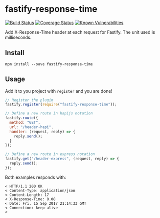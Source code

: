 # fastify-response-time

[![Build Status](https://travis-ci.org/lolo32/fastify-response-time.svg?branch=master)](https://travis-ci.org/lolo32/fastify-response-time)
[![Coverage Status](https://coveralls.io/repos/github/lolo32/fastify-reponse-time/badge.svg)](https://coveralls.io/github/lolo32/fastify-response-time)
[![Known Vulnerabilities](https://snyk.io/test/github/lolo32/fastify-response-time/badge.svg)](https://snyk.io/test/github/lolo32/fastify-response-time)

Add X-Response-Time header at each request for Fastify. The unit used is milliseconds.


## Install

``
npm install --save fastify-response-time
``

## Usage

Add it to you project with `register` and you are done!

```javascript
// Register the plugin
fastify.register(require("fastify-response-time"));

// Define a new route in hapijs notation
fastify.route({
  method: "GET",
  url: "/header-hapi",
  handler: (request, reply) => {
    reply.send();
  }
});

// Define a new route in express notation
fastify.get("/header-express", (request, reply) => {
  reply.send();
});
```

Both examples responds with:

    < HTTP/1.1 200 OK
    < Content-Type: application/json
    < Content-Length: 17
    < X-Response-Time: 0.08
    < Date: Fri, 15 Sep 2017 21:14:33 GMT
    < Connection: keep-alive
    <
